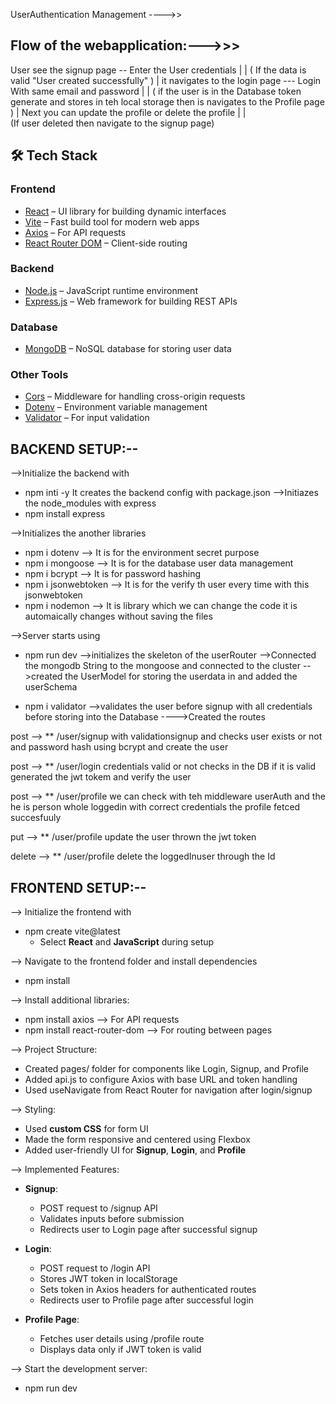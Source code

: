 UserAuthentication Management ---->>

 ## Flow of the webapplication:--->>>
 
   User see the signup page -- Enter the User credentials
                   |
                   |   ( If the data is valid "User created successfully" )
                   |
  it navigates to the login page --- Login With same email and password
                   |
                   |   ( if the user is in the Database token generate and stores in teh local storage then is navigates to the Profile page  )
                   |
  Next you can update the profile or delete the profile 
                   |
                   |  
  (If user deleted then navigate to the signup page)
                

 ## 🛠️ Tech Stack
### **Frontend**
- [React](https://reactjs.org/) – UI library for building dynamic interfaces  
- [Vite](https://vitejs.dev/) – Fast build tool for modern web apps  
- [Axios](https://axios-http.com/) – For API requests  
- [React Router DOM](https://reactrouter.com/) – Client-side routing  

### **Backend**
- [Node.js](https://nodejs.org/) – JavaScript runtime environment  
- [Express.js](https://expressjs.com/) – Web framework for building REST APIs  

### **Database**
- [MongoDB](https://www.mongodb.com/) – NoSQL database for storing user data  

### **Other Tools**
- [Cors](https://www.npmjs.com/package/cors) – Middleware for handling cross-origin requests  
- [Dotenv](https://www.npmjs.com/package/dotenv) – Environment variable management  
- [Validator](https://www.npmjs.com/package/validator) – For input validation  


 ## BACKEND SETUP:--

-->Initialize the backend with 
* npm inti -y
It creates the backend config with package.json
-->Initiazes the node_modules with express 
* npm install express

-->Initializes the another libraries 
* npm i dotenv   -->  It is for the environment secret purpose
* npm i mongoose -->  It is for the database user data management
* npm i bcrypt   -->   It is for  password hashing
* npm i jsonwebtoken --> It is for the verify th user every time with this jsonwebtoken
* npm i nodemon  -->   It is library which we can change the code it is automaically changes without saving the files

-->Server starts using 
* npm run dev
-->initializes the skeleton of the userRouter
-->Connected the mongodb String to the mongoose and connected to the cluster
-->created the UserModel for storing the userdata in and added the userSchema

* npm i validator 
-->validates the user before signup with all credentials before storing into the Database
---->Created the routes
  
post  -->   ** /user/signup with validationsignup and checks user exists or not and password hash using bcrypt 
         and create the user
         
post  -->   ** /user/login credentials valid or not checks in the DB if it is valid generated the jwt tokem and
             verify the user 

post  -->   ** /user/profile we can check with teh middleware userAuth and the he is person whole loggedin with 
                correct credentials the profile fetced succesfuuly

put   -->  ** /user/profile  update the user thrown the jwt token

delete --> ** /user/profile delete the loggedInuser through the Id


## FRONTEND SETUP:--

--> Initialize the frontend with  
* npm create vite@latest 
  - Select **React** and **JavaScript** during setup  

--> Navigate to the frontend folder and install dependencies  
* npm install  

--> Install additional libraries:  
* npm install axios   --> For API requests  
* npm install react-router-dom  --> For routing between pages  

--> Project Structure:  
* Created pages/ folder for components like Login, Signup, and Profile  
* Added api.js to configure Axios with base URL and token handling  
* Used useNavigate from React Router for navigation after login/signup  

--> Styling:  
* Used **custom CSS** for form UI  
* Made the form responsive and centered using Flexbox  
* Added user-friendly UI for **Signup**, **Login**, and **Profile**  

--> Implemented Features:  
* **Signup**:  
   - POST request to /signup API  
   - Validates inputs before submission  
   - Redirects user to Login page after successful signup  

* **Login**:  
   - POST request to /login API  
   - Stores JWT token in localStorage 
   - Sets token in Axios headers for authenticated routes  
   - Redirects user to Profile page after successful login  

* **Profile Page**:  
   - Fetches user details using /profile route  
   - Displays data only if JWT token is valid  

--> Start the development server:  
* npm run dev 











